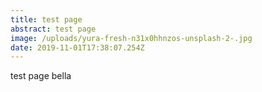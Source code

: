 ```yaml
---
title: test page
abstract: test page
image: /uploads/yura-fresh-n31x0hhnzos-unsplash-2-.jpg
date: 2019-11-01T17:38:07.254Z
---
```

test page bella
